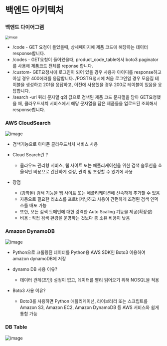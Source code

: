 # 백엔드 아키텍처

### 백엔드 다이어그램

<img src="https://user-images.githubusercontent.com/38436013/106380624-db764d00-63f6-11eb-8872-dc23e24ff5ae.png" alt="image" style="zoom:70%;" />

- /code - GET 요청이 들었을때, 상세페이지에 제품 코드에 해당하는 데이터 response합니다.
- /codes - GET요청이 들어왔을때, product_code_table에서 boto3 paginator를 사용해 제품코드 전체를  reponse 합니다.
- /custom- GET요청시에 로그인이 되어 있을 경우 사용자 아이디를 response하고 아닐 경우 400에러를 응답합니다.  /POST요청시에 처음 로그인일 경우 모음집 테이블을 생성하고 201을 응답하고, 이전에 사용했을 경우 200로 테이블이 있음을 응답합니다.
- /search -url 쿼리 문자열 q의 값으로 검색된 제품 코드 문자열을 담아  GET요청했을 때, 클라우드서치 서비스에서 해당 문자열을 담은 제품들을 업로드된 조회해서 response합니다.

### AWS CloudSearch

![image](https://user-images.githubusercontent.com/38436013/106380683-4de72d00-63f7-11eb-9eb4-3cdb31b6aa7f.png)

- 검색기능으로 아마존 클라우드서치 서비스 사용
- Cloud Search란 ? 
  - 클라우드 관리형 서비스, 웹 사이트 또는 애플리케이션을 위한 검색 솔루션을 효율적인 비용으로 간단하게 설정, 관리 및 조정할 수 있기에 사용

- 장점
  - (강화된) 검색 기능을 웹 사이트 또는 애플리케이션에 신속하게 추가할 수 있음
  - 자동으로 필요한 리소스를 프로비저닝하고 사용이 간편하게 조정된 검색 인덱스를 배포 가능
  - 또한, 모든 검색 도메인에 대한 강력한 Auto Scaling 기능을 제공(확장성)
  - 비용 : 직접 검색 환경을 운영하는 것보다 총 소유 비용이 낮음

###  Amazon DynamoDB

![image](https://user-images.githubusercontent.com/38436013/106380760-aae2e300-63f7-11eb-99dd-e7df98503ec3.png)

- Python으로 크롤링된 데이터를 Python용 AWS SDK인 Boto3 이용하여 amazon dynamoDB에 저장
- dynamo DB 사용 이유? 
  - 데이터 관계(조인) 설정이 없고, 데이터를 빨리 읽어오기 위해 NOSQL을 적용

- Boto3 사용 이유?
  - Boto3를 사용하면 Python 애플리케이션, 라이브러리 또는 스크립트를 Amazon S3, Amazon EC2, Amazon DynamoDB 등 AWS 서비스와 쉽게 통합 가능

### DB Table

![image](https://user-images.githubusercontent.com/38436013/106380941-e92cd200-63f8-11eb-8649-c3b4e757638f.png)


